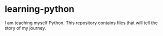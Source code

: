 # learning-python
I am teaching myself Python. This repository contains files that will tell the story of my journey.
